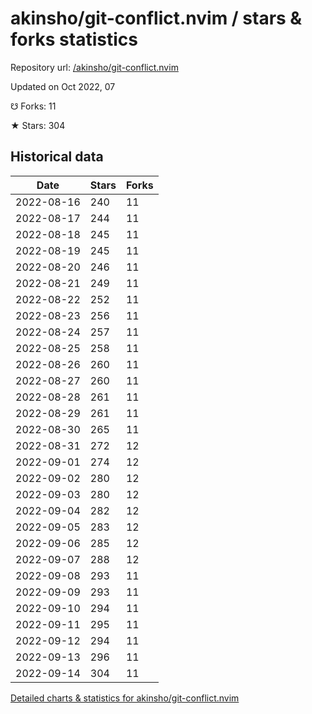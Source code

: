 # akinsho/git-conflict.nvim / stars & forks statistics

Repository url: [/akinsho/git-conflict.nvim](https://github.com/akinsho/git-conflict.nvim)

Updated on Oct 2022, 07

☋ Forks: 11

★ Stars: 304

## Historical data
| Date | Stars | Forks |
|------|-------|-------|
| 2022-08-16 | 240 | 11 | 
| 2022-08-17 | 244 | 11 | 
| 2022-08-18 | 245 | 11 | 
| 2022-08-19 | 245 | 11 | 
| 2022-08-20 | 246 | 11 | 
| 2022-08-21 | 249 | 11 | 
| 2022-08-22 | 252 | 11 | 
| 2022-08-23 | 256 | 11 | 
| 2022-08-24 | 257 | 11 | 
| 2022-08-25 | 258 | 11 | 
| 2022-08-26 | 260 | 11 | 
| 2022-08-27 | 260 | 11 | 
| 2022-08-28 | 261 | 11 | 
| 2022-08-29 | 261 | 11 | 
| 2022-08-30 | 265 | 11 | 
| 2022-08-31 | 272 | 12 | 
| 2022-09-01 | 274 | 12 | 
| 2022-09-02 | 280 | 12 | 
| 2022-09-03 | 280 | 12 | 
| 2022-09-04 | 282 | 12 | 
| 2022-09-05 | 283 | 12 | 
| 2022-09-06 | 285 | 12 | 
| 2022-09-07 | 288 | 12 | 
| 2022-09-08 | 293 | 11 | 
| 2022-09-09 | 293 | 11 | 
| 2022-09-10 | 294 | 11 | 
| 2022-09-11 | 295 | 11 | 
| 2022-09-12 | 294 | 11 | 
| 2022-09-13 | 296 | 11 | 
| 2022-09-14 | 304 | 11 | 


[Detailed charts & statistics for akinsho/git-conflict.nvim](https://reviewgithub.com/rep/akinsho/git-conflict.nvim)
